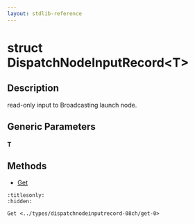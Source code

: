 ```yaml
---
layout: stdlib-reference
---
```


# struct DispatchNodeInputRecord\<T\>

## Description

read-only input to Broadcasting launch node.


## Generic Parameters

####  <a id="typeparam-T"></a>T

## Methods

* [Get](get-0.md)


```{toctree}
:titlesonly:
:hidden:

Get <../types/dispatchnodeinputrecord-08ch/get-0>
```

<script>
// Fix .md links to .html when on ReadTheDocs
if (window.location.hostname.includes('readthedocs') || 
    window.location.hostname.includes('rtfd.io')) {
  document.addEventListener('DOMContentLoaded', function() {
    const links = document.querySelectorAll('a');
    links.forEach(link => {
      if (link.getAttribute('href') && link.getAttribute('href').endsWith('.md')) {
        link.href = link.href.replace(/\.md($|#|\?)/, '.html$1');
      }
    });
  });
}
</script>
